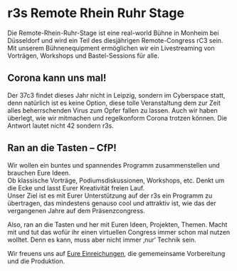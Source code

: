 r3s Remote Rhein Ruhr Stage
===

Die Remote-Rhein-Ruhr-Stage ist eine real-world Bühne in Monheim bei Düsseldorf und wird ein Teil des diesjährigen Remote-Congress rC3 sein. Mit unserem Bühnenequipment ermöglichen wir ein Livestreaming von Vorträgen, Workshops und Bastel-Sessions für alle.

## Corona kann uns mal!

Der 37c3 findet dieses Jahr nicht in Leipzig, sondern im Cyberspace statt, denn natürlich ist es keine Option, diese tolle Veranstaltung dem zur Zeit alles beherrschenden Virus zum Opfer fallen zu lassen. Auch wir haben überlegt, wie wir mitmachen und regelkonform Corona trotzen können. Die Antwort lautet nicht 42 sondern r3s.

## Ran an die Tasten – CfP!
Wir wollen ein buntes und spannendes Programm zusammenstellen und brauchen Eure Ideen.  
Ob klassische Vorträge, Podiumsdiskussionen, Workshops, etc. Denkt um die Ecke und lasst Eurer Kreativität freien Lauf.  
Unser Ziel ist es mit Eurer Unterstützung auf der r3s ein Programm zu übertragen, das mindestens genauso cool und attraktiv ist, wie das der vergangenen Jahre auf dem Präsenzcongress. 

Also, ran an die Tasten und her mit Euren Ideen, Projekten, Themen. Macht mit und tut das wofür ihr einen virtuellen Congress immer schon mal nutzen wolltet. Denn es kann, muss aber nicht immer ‚nur‘ Technik sein. 

Wir freuens uns auf [Eure Einreichungen](/cfp), die gememeinsame Vorbereitung und die Produktion. 
